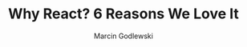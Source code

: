 ---
sections:
  - reactjs
link: 'https://blog.syncano.io/reactjs-reasons-why-part-1/'
title: 'Why React? 6 Reasons We Love It'
author: 'Marcin Godlewski'
publishedAt: 2016-10-03T00:00:00.000Z
type:
  - article
topics:
  - why_react
suggestedBy:
  - andreamangano
createdAt: 2018-03-09T01:33:00.000Z
reference: aHR0cHM6Ly9ibG9nLnN5bmNhbm8uaW8vcmVhY3Rqcy1yZWFzb25zLXdoeS1wYXJ0LTEv
slug: why-react-6-reasons-we-love-it-by-marcin-godlewski
---